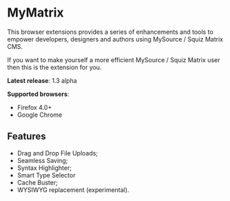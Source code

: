 MyMatrix
======================================================================================================================

This browser extensions provides a series of enhancements and tools to empower developers, designers and authors using MySource / Squiz Matrix CMS.

If you want to make yourself a more efficient MySource / Squiz Matrix user then this is the extension for you.

**Latest release**: 1.3 alpha

**Supported browsers**:

* Firefox 4.0+
* Google Chrome

Features
--------

* Drag and Drop File Uploads;
* Seamless Saving;
* Syntax Highlighter;
* Smart Type Selector
* Cache Buster;
* WYSIWYG replacement (experimental).